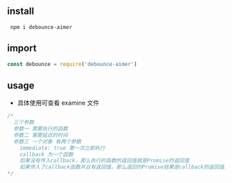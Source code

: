 ## install

```
 npm i debounce-aimer
```

## import
``` js
const debounce = require('debounce-aimer')
```

## usage

- 具体使用可查看 examine 文件

``` js
/*
  三个参数
  参数一 需要执行的函数
  参数二 需要延迟的时间
  参数三 一个对象 有两个参数
    immediate: true 第一次立即执行
    callback 为一个函数
    如果没有传入callback，那么执行的函数的返回值就是Promise的返回值
    如果传入了callback函数并且有返回值，那么返回的Promise结果是callback的返回值。
*/
```